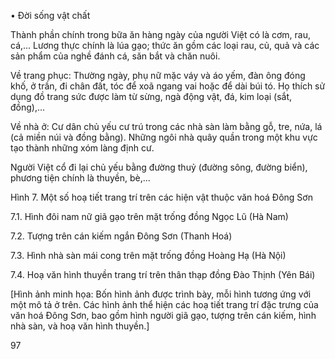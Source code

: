 • Đời sống vật chất

Thành phần chính trong bữa ăn hàng ngày của người Việt có là cơm, rau, cá,... Lương thực chính là lúa gạo; thức ăn gồm các loại rau, củ, quả và các sản phẩm của nghề đánh cá, săn bắt và chăn nuôi.

Về trang phục: Thường ngày, phụ nữ mặc váy và áo yếm, đàn ông đóng khố, ở trần, đi chân đất, tóc để xoã ngang vai hoặc để dài búi tó. Họ thích sử dụng đồ trang sức được làm từ sừng, ngà động vật, đá, kim loại (sắt, đồng),...

Về nhà ở: Cư dân chủ yếu cư trú trong các nhà sàn làm bằng gỗ, tre, nứa, lá (cả miền núi và đồng bằng). Những ngôi nhà quây quần trong một khu vực tạo thành những xóm làng định cư.

Người Việt cổ đi lại chủ yếu bằng đường thuỷ (đường sông, đường biển), phương tiện chính là thuyền, bè,...

Hình 7. Một số hoạ tiết trang trí trên các hiện vật thuộc văn hoá Đông Sơn

7.1. Hình đôi nam nữ giã gạo trên mặt trống đồng Ngọc Lũ (Hà Nam)

7.2. Tượng trên cán kiếm ngắn Đông Sơn (Thanh Hoá)

7.3. Hình nhà sàn mái cong trên mặt trống đồng Hoàng Hạ (Hà Nội)

7.4. Hoạ văn hình thuyền trang trí trên thân thạp đồng Đào Thịnh (Yên Bái)

[Hình ảnh minh họa: Bốn hình ảnh được trình bày, mỗi hình tương ứng với một mô tả ở trên. Các hình ảnh thể hiện các hoạ tiết trang trí đặc trưng của văn hoá Đông Sơn, bao gồm hình người giã gạo, tượng trên cán kiếm, hình nhà sàn, và hoạ văn hình thuyền.]

97